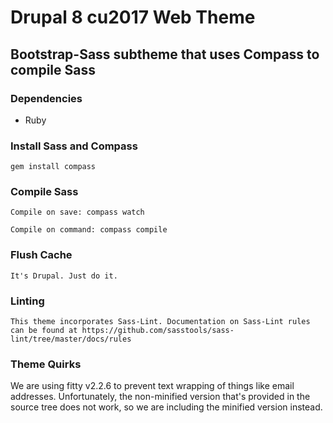 # Drupal 8 cu2017 Web Theme

## Bootstrap-Sass subtheme that uses Compass to compile Sass

### Dependencies

- Ruby

### Install Sass and Compass

    gem install compass

### Compile Sass

    Compile on save: compass watch

    Compile on command: compass compile

### Flush Cache

    It's Drupal. Just do it.

### Linting

    This theme incorporates Sass-Lint. Documentation on Sass-Lint rules can be found at https://github.com/sasstools/sass-lint/tree/master/docs/rules

### Theme Quirks

We are using fitty v2.2.6 to prevent text wrapping of things like email addresses. Unfortunately, the non-minified 
version that's provided in the source tree does not work, so we are including the minified version instead.
